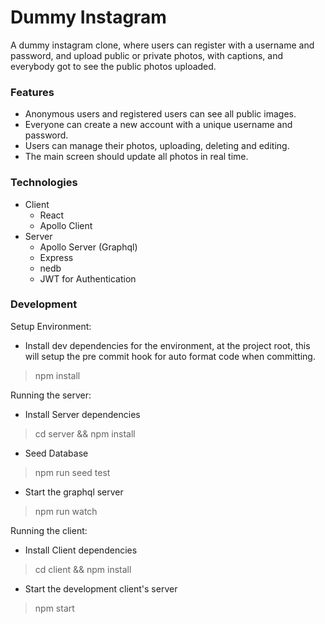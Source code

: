 # Dummy Instagram
A dummy instagram clone, where users can register with a username and password, and upload public or private photos, with captions, and everybody got to see the public photos uploaded.

### Features
- Anonymous users and registered users can see all public images.
- Everyone can create a new account with a unique username and password.
- Users can manage their photos, uploading, deleting and editing.
- The main screen should update all photos in real time.

### Technologies

- Client
  - React
  - Apollo Client
- Server
  - Apollo Server (Graphql)
  - Express
  - nedb
  - JWT for Authentication

### Development

Setup Environment:

- Install dev dependencies for the environment, at the project root, this will setup the pre commit hook for auto format code when committing.
> npm install

Running the server:

- Install Server dependencies
> cd server && npm install
- Seed Database
> npm run seed test
- Start the graphql server
> npm run watch

Running the client:

- Install Client dependencies
> cd client && npm install
- Start the development client's server
> npm start
